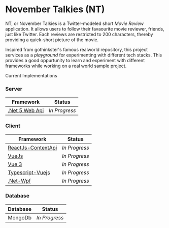 # November Talkies (NT)

NT, or November Talkies is a Twitter-modeled short _Movie Review_ application. It allows users to follow their favaourite movie reviewer, friends, just like Twitter. Each reviews are restricted to 200 characters, thereby providing a quick-short picture of the movie.

Inspired from gothinkster's famous realworld repository, this project services as a _playground_ for experimenting with different tech stacks. This provides a good oppurtunity to learn and experiment with different frameworks while working on a real world sample project.

Current Implementations

### Server

| Framework                                                                   | Status        |
| --------------------------------------------------------------------------- | ------------- |
| [.Net 5 Web Api](https://github.com/anuviswan/nt/tree/master/nt.webapi/src) | _In Progress_ |

### Client

| Framework                                                                           | Status        |
| ----------------------------------------------------------------------------------- | ------------- |
| [ReactJs-ContextApi](https://github.com/anuviswan/nt/tree/master/nt.webclient/reactjs)         | _In Progress_ |
| [VueJs](https://github.com/anuviswan/nt/tree/master/nt.webclient/vuejs/nt)          | _In Progress_ |
| [Vue 3](https://github.com/anuviswan/nt/tree/master/nt.webclient/vue3/nt)          | _In Progress_ |
| [Typescript-Vuejs](https://github.com/anuviswan/nt/tree/master/nt.webclient/typescriptvuejs/nt)   | _In Progress_ |
| [.Net-Wpf](https://github.com/anuviswan/nt/tree/master/nt.desktop/wpf/nt.wpfclient) | _In Progress_ |


### Database

| Database | Status        |
| -------- | ------------- |
| MongoDb  | _In Progress_ |
